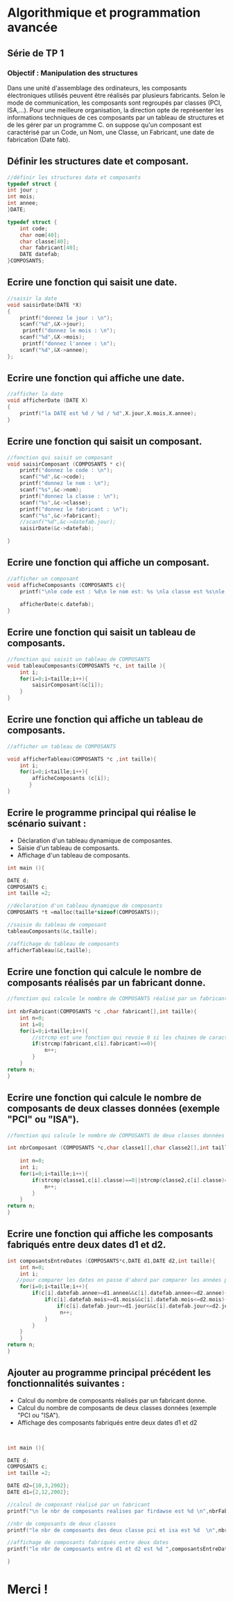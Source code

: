 # Algorithmique et programmation avancée 
## Série de TP 1 
### Objectif : Manipulation des structures

Dans une unité d'assemblage des ordinateurs, les composants électroniques utilisés peuvent être réalisés par plusieurs fabricants. Selon le mode de communication, les composants sont regroupés par classes (PCI, ISA,...). Pour une meilleure organisation, la direction opte de représenter les informations techniques de ces composants par un tableau de structures et de les gérer par un programme C. on suppose qu'un composant est caractérisé par un Code, un Nom, une Classe, un Fabricant, une date de fabrication (Date fab).

##  Définir les structures date et composant.

```c
//définir les structures date et composants 
typedef struct {
int jour ;
int mois;
int annee;
}DATE;

typedef struct {
    int code;
    char nom[40];
    char classe[40];
    char fabricant[40];
    DATE datefab;
}COMPOSANTS;
```

## Ecrire une fonction qui saisit une date.
```c
//saisir la date
void saisirDate(DATE *X)
{
    printf("donnez le jour : \n");
    scanf("%d",&X->jour);
     printf("donnez le mois : \n");
    scanf("%d",&X->mois);
     printf("donnez l'annee : \n");
    scanf("%d",&X->annee);
};
```

##  Ecrire une fonction qui affiche une date.
```c
//afficher la date
void afficherDate (DATE X)
{
    printf("la DATE est %d / %d / %d",X.jour,X.mois,X.annee);
} 
```
## Ecrire une fonction qui saisit un composant.
```c
//fonction qui saisit un composant 
void saisirComposant (COMPOSANTS * c){
    printf("donnez le code : \n");
    scanf("%d",&c->code);
    printf("donnez le nom : \n");
    scanf("%s",&c->nom);
    printf("donnez la classe : \n");
    scanf("%s",&c->classe);
    printf("donnez le fabricant : \n");
    scanf("%s",&c->fabricant);
    //scanf("%d",&c->datefab.jour);
    saisirDate(&c->datefab);

}
```
## Ecrire une fonction qui affiche un composant.
```c
//afficher un composant
void afficheComposants (COMPOSANTS c){
    printf("\nle code est : %d\n le nom est: %s \nla classe est %s\nle fabricant est %s\n",c.code,c.nom,c.classe,c.fabricant);
  
    afficherDate(c.datefab);   
}
```
## Ecrire une fonction qui saisit un tableau de composants.
```c
//fonction qui saisit un tableau de COMPOSANTS
void tableauComposants(COMPOSANTS *c, int taille ){
    int i;
    for(i=0;i<taille;i++){
        saisirComposant(&c[i]);
    }
}
```
## Ecrire une fonction qui affiche un tableau de composants.
```c
//afficher un tableau de COMPOSANTS 

void afficherTableau(COMPOSANTS *c ,int taille){
   	int i;
   	for(i=0;i<taille;i++){
   		afficheComposants (c[i]);
	   }
}
```
## Ecrire le programme principal qui réalise le scénario suivant :
 -  Déclaration d'un tableau dynamique de composantes.
  - Saisie d'un tableau de composants. 
  -  Affichage d'un tableau de composants.
```c
int main (){

DATE d;
COMPOSANTS c;
int taille =2;

//déclaration d'un tableau dynamique de composants 
COMPOSANTS *t =malloc(taille*sizeof(COMPOSANTS));

//saisie du tableau de composant
tableauComposants(&c,taille);

//affichage du tableau de composants
afficherTableau(&c,taille);
```
## Ecrire une fonction qui calcule le nombre de composants réalisés par un fabricant donne.
```c
//fonction qui calcule le nombre de COMPOSANTS réalisé par un fabricant
   
int nbrFabricant(COMPOSANTS *c ,char fabricant[],int taille){
	int n=0;
	int i=0;
	for(i=0;i<taille;i++){
		//strcmp est une fonction qui revoie 0 si les chaines de caractère sont les memes 
		if(strcmp(fabricant,c[i].fabricant)==0){
			n++;
		}
	}
return n;	
}

```
## Ecrire une fonction qui calcule le nombre de composants de deux classes données (exemple "PCI" ou "ISA").
```c
//fonction qui calcule le nombre de COMPOSANTS de deux classes données

int nbrComposant (COMPOSANTS *c,char classe1[],char classe2[],int taille){
	 
	int n=0;
	int i;
	for(i=0;i<taille;i++){
		if(strcmp(classe1,c[i].classe)==0||strcmp(classe2,c[i].classe)==0){
			n++;
		}
	}
return n;	
}
```
## Ecrire une fonction qui affiche les composants fabriqués entre deux dates d1 et d2.
```c
int composantsEntreDates (COMPOSANTS*c,DATE d1,DATE d2,int taille){
	int n=0;
    int i;
   //pour comparer les dates on passe d'abord par comparer les années passant par les mois puis les jours 
	for(i=0;i<taille;i++){
		if(c[i].datefab.annee>=d1.annee&&c[i].datefab.annee<=d2.annee){
			if(c[i].datefab.mois>=d1.mois&&c[i].datefab.mois<=d2.mois){
				if(c[i].datefab.jour>=d1.jour&&c[i].datefab.jour<=d2.jour){
			     n++;
			}
		}
	}
	}
return n;
}
```
## Ajouter au programme principal précédent les fonctionnalités suivantes :

- Calcul du nombre de composants réalisés par un fabricant donne. 
-  Calcul du nombre de composants de deux classes données (exemple "PCI ou "ISA"). 
-  Affichage des composants fabriqués entre deux dates d1 et d2
```c

	
int main (){

DATE d;
COMPOSANTS c;
int taille =2;

DATE d2={10,3,2002};
DATE d1={2,12,2002};

//calcul de composant réalisé par un fabricant
printf("\n le nbr de composants realises par firdawse est %d \n",nbrFabricant(&c ,"firdawse",taille));

//nbr de composants de deux classes
printf("le nbr de composants des deux classe pci et isa est %d  \n",nbrComposant (&c,"pci","isa",taille));

//affichage de composants fabriqués entre deux dates
printf("le nbr de composants entre d1 et d2 est %d ",composantsEntreDates (&c,d1,d2,taille));

}  
```

# Merci !
